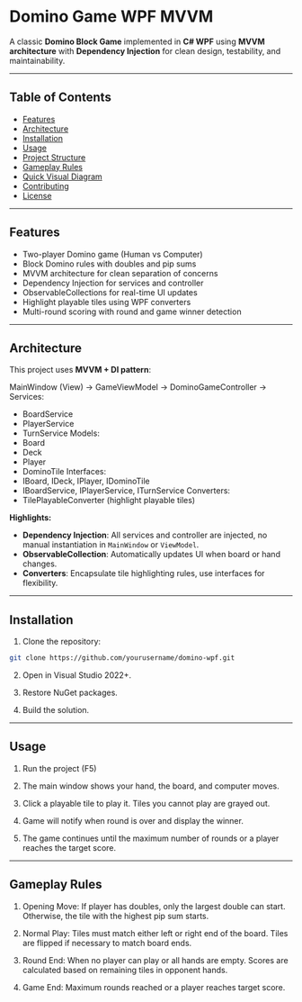 # Domino Game WPF MVVM

A classic **Domino Block Game** implemented in **C# WPF** using **MVVM architecture** with **Dependency Injection** for clean design, testability, and maintainability.

---

## Table of Contents

- [Features](#features)  
- [Architecture](#architecture)  
- [Installation](#installation)  
- [Usage](#usage)  
- [Project Structure](#project-structure)  
- [Gameplay Rules](#gameplay-rules)  
- [Quick Visual Diagram](#quick-visual-diagram)  
- [Contributing](#contributing)  
- [License](#license)  

---

## Features

- Two-player Domino game (Human vs Computer)  
- Block Domino rules with doubles and pip sums  
- MVVM architecture for clean separation of concerns  
- Dependency Injection for services and controller  
- ObservableCollections for real-time UI updates  
- Highlight playable tiles using WPF converters  
- Multi-round scoring with round and game winner detection  

---

## Architecture

This project uses **MVVM + DI pattern**:

MainWindow (View)
->
GameViewModel
->
DominoGameController
->
Services:
- BoardService
- PlayerService
- TurnService
Models:
- Board
- Deck
- Player
- DominoTile
Interfaces:
- IBoard, IDeck, IPlayer, IDominoTile
- IBoardService, IPlayerService, ITurnService
Converters:
- TilePlayableConverter (highlight playable tiles)


**Highlights:**

- **Dependency Injection**: All services and controller are injected, no manual instantiation in `MainWindow` or `ViewModel`.
- **ObservableCollection**: Automatically updates UI when board or hand changes.
- **Converters**: Encapsulate tile highlighting rules, use interfaces for flexibility.

---

## Installation

1. Clone the repository:

```bash
git clone https://github.com/yourusername/domino-wpf.git
```
2. Open in Visual Studio 2022+.

3. Restore NuGet packages.

4. Build the solution.

---

## Usage

1. Run the project (F5)

2. The main window shows your hand, the board, and computer moves.

3. Click a playable tile to play it. Tiles you cannot play are grayed out.

4. Game will notify when round is over and display the winner.

5. The game continues until the maximum number of rounds or a player reaches the target score.

---
## Gameplay Rules

1. Opening Move: If player has doubles, only the largest double can start. Otherwise, the tile with the highest pip sum starts.
   
2. Normal Play: Tiles must match either left or right end of the board. Tiles are flipped if necessary to match board ends.
   
3. Round End: When no player can play or all hands are empty. Scores are calculated based on remaining tiles in opponent hands.
   
4. Game End: Maximum rounds reached or a player reaches target score.

